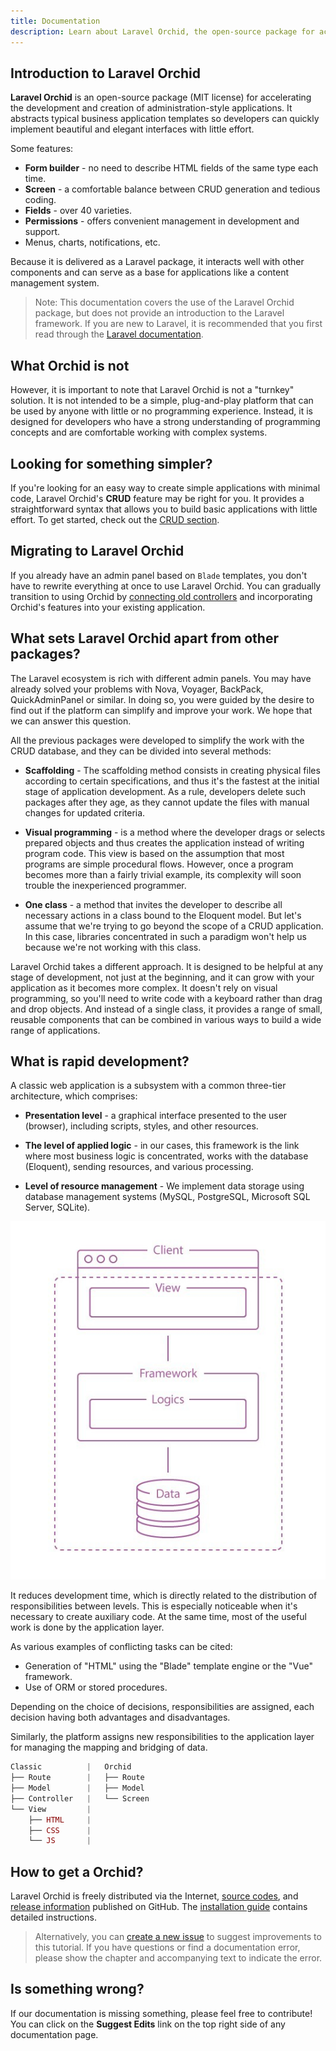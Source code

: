 ```yaml
---
title: Documentation
description: Learn about Laravel Orchid, the open-source package for accelerating the development of administration-style applications. Explore the documentation for features like permission management, notifications, attachments, form builder, charts, configuration, controllers, custom templates, display elements, form elements, Eloquent filters, global search with Scout, layers for grouping, and using icons and SVG icons in your project.
---
```


## Introduction to Laravel Orchid

**Laravel Orchid** is an open-source package (MIT license) for accelerating the development and creation of administration-style applications. It abstracts typical business application templates so developers can quickly implement beautiful and elegant interfaces with little effort.

Some features:

- **Form builder** - no need to describe HTML fields of the same type each time.
- **Screen** - a comfortable balance between CRUD generation and tedious coding.
- **Fields** - over 40 varieties.
- **Permissions** - offers convenient management in development and support.
- Menus, charts, notifications, etc.


Because it is delivered as a Laravel package, it interacts well with other components and can serve as a base for applications like a content management system.


> Note: This documentation covers the use of the Laravel Orchid package, but does not provide an introduction to the Laravel framework. If you are new to Laravel, it is recommended that you first read through the [Laravel documentation](https://laravel.com/docs/).


## What Orchid is not

However, it is important to note that Laravel Orchid is not a "turnkey" solution. It is not intended to be a simple, plug-and-play platform that can be used by anyone with little or no programming experience. Instead, it is designed for developers who have a strong understanding of programming concepts and are comfortable working with complex systems.

## Looking for something simpler?


If you're looking for an easy way to create simple applications with minimal code, Laravel Orchid's **CRUD** feature may be right for you. It provides a straightforward syntax that allows you to build basic applications with little effort. To get started, check out the [CRUD section](https://orchid.software/en/docs/packages/crud/#introduction).


## Migrating to Laravel Orchid


If you already have an admin panel based on `Blade` templates, you don't have to rewrite everything at once to use Laravel Orchid. You can gradually transition to using Orchid by [connecting old controllers](https://orchid.software/en/docs/controllers) and incorporating Orchid's features into your existing application.


## What sets Laravel Orchid apart from other packages?

The Laravel ecosystem is rich with different admin panels.
You may have already solved your problems with Nova, Voyager, BackPack, QuickAdminPanel or similar.
In doing so, you were guided by the desire to find out if the platform can simplify and improve your work.
We hope that we can answer this question.

All the previous packages were developed to simplify the work with the CRUD database, and they can be divided into several methods:

- **Scaffolding** - The scaffolding method consists in creating physical files according to certain specifications, and thus it's the fastest at the initial stage of application development. As a rule, developers delete such packages after they age, as they cannot update the files with manual changes for updated criteria.

- **Visual programming** - is a method where the developer drags or selects prepared objects and thus creates the application instead of writing program code. This view is based on the assumption that most programs are simple procedural flows. However, once a program becomes more than a fairly trivial example, its complexity will soon trouble the inexperienced programmer.

- **One class** - a method that invites the developer to describe all necessary actions in a class bound to the Eloquent model. But let's assume that we're trying to go beyond the scope of a CRUD application. In this case, libraries concentrated in such a paradigm won't help us because we're not working with this class.

Laravel Orchid takes a different approach. It is designed to be helpful at any stage of development, not just at the beginning, and it can grow with your application as it becomes more complex. It doesn't rely on visual programming, so you'll need to write code with a keyboard rather than drag and drop objects. And instead of a single class, it provides a range of small, reusable components that can be combined in various ways to build a wide range of applications.


## What is rapid development?

A classic web application is a subsystem with a common three-tier architecture, which comprises:

- **Presentation level** - a graphical interface presented to the user (browser), including scripts, styles, and other resources.

- **The level of applied logic** - in our cases, this framework is the link where most business logic is concentrated, works with the database (Eloquent), sending resources, and various processing.

- **Level of resource management** - We implement data storage using database management systems (MySQL, PostgreSQL, Microsoft SQL Server, SQLite).

 
![Architecture](/img/scheme/architecture.jpg)

It reduces development time, which is directly related to the distribution of responsibilities between levels. This is especially noticeable when it's necessary to create auxiliary code. At the same time, most of the useful work is done by the application layer.

As various examples of conflicting tasks can be cited:
- Generation of "HTML" using the "Blade" template engine or the "Vue" framework.
- Use of ORM or stored procedures.

Depending on the choice of decisions, responsibilities are assigned, each decision having both advantages and disadvantages.

Similarly, the platform assigns new responsibilities to the application layer for managing the mapping and bridging of data.

```php
Classic          |   Orchid
├── Route        |   ├── Route   
├── Model        |   ├── Model 
├── Controller   |   └── Screen
└── View         |
    ├── HTML     |
    ├── CSS      |
    └── JS       |
```


## How to get a Orchid?

Laravel Orchid is freely distributed via the Internet, [source codes](https://github.com/orchidsoftware/platform), and [release information](https://github.com/orchidsoftware/platform/releases) published on GitHub. The [installation guide](/en/docs/installation/) contains detailed instructions.

> Alternatively, you can [create a new issue](https://github.com/orchidsoftware/orchid.software/issues) to suggest improvements to this tutorial. If you have questions or find a documentation error, please show the chapter and accompanying text to indicate the error.

## Is something wrong?

If our documentation is missing something, please feel free to contribute!
You can click on the **Suggest Edits** link on the top right side of any documentation page.
